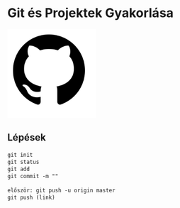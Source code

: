 # Git és Projektek Gyakorlása

<img src="https://github.com/Marietta7747/Gyakorlas/blob/master/github.png" alt="Github" width="200"/>



## Lépések
```
git init
git status
git add
git commit -m ""

először: git push -u origin master
git push (link)

```
